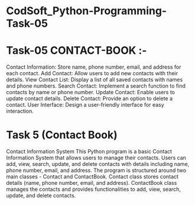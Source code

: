 # CodSoft_Python-Programming-Task-05

# Task-05 CONTACT-BOOK :- 
 Contact Information: Store name, phone number, email, and address for each contact.
 Add Contact: Allow users to add new contacts with their details.
 View Contact List: Display a list of all saved contacts with names and phone numbers.
 Search Contact: Implement a search function to find contacts by name or phone number.
 Update Contact: Enable users to update contact details.
 Delete Contact: Provide an option to delete a contact.
 User Interface: Design a user-friendly interface for easy interaction.

# Task 5 (Contact Book) 
Contact Information System This Python program is a basic Contact Information System that allows users to manage their contacts. Users can add, view, search, update, and delete contacts with details including name, phone number, email, and address. The program is structured around two main classes - Contact and ContactBook. Contact class stores contact details (name, phone number, email, and address). ContactBook class manages the contacts and provides functionalities to add, view, search, update, and delete contacts.

